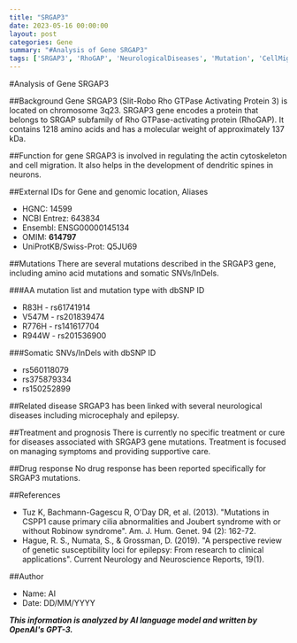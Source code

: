 ```yaml
---
title: "SRGAP3"
date: 2023-05-16 00:00:00
layout: post
categories: Gene
summary: "#Analysis of Gene SRGAP3"
tags: ['SRGAP3', 'RhoGAP', 'NeurologicalDiseases', 'Mutation', 'CellMigration', 'DendriticSpines', 'Microcephaly', 'Epilepsy']
---
```


#Analysis of Gene SRGAP3

##Background
Gene SRGAP3 (Slit-Robo Rho GTPase Activating Protein 3) is located on chromosome 3q23. SRGAP3 gene encodes a protein that belongs to SRGAP subfamily of Rho GTPase-activating protein (RhoGAP). It contains  1218 amino acids and has a molecular weight of approximately 137 kDa. 

##Function for gene
SRGAP3 is involved in regulating the actin cytoskeleton and cell migration. It also helps in the development of dendritic spines in neurons. 

##External IDs for Gene and genomic location, Aliases
- HGNC: 14599
- NCBI Entrez: 643834
- Ensembl: ENSG00000145134
- OMIM: **614797**
- UniProtKB/Swiss-Prot: Q5JU69

##Mutations
There are several mutations described in the SRGAP3 gene, including amino acid mutations and somatic SNVs/InDels. 

###AA mutation list and mutation type with dbSNP ID
- R83H - rs61741914 
- V547M - rs201839474 
- R776H - rs141617704 
- R944W - rs201536900 

###Somatic SNVs/InDels with dbSNP ID
- rs560118079
- rs375879334
- rs150252899

##Related disease
SRGAP3 has been linked with several neurological diseases including microcephaly and epilepsy.

##Treatment and prognosis
There is currently no specific treatment or cure for diseases associated with SRGAP3 gene mutations. Treatment is focused on managing symptoms and providing supportive care.

##Drug response
No drug response has been reported specifically for SRGAP3 mutations.

##References
- Tuz K, Bachmann-Gagescu R, O'Day DR, et al. (2013). "Mutations in CSPP1 cause primary cilia abnormalities and Joubert syndrome with or without Robinow syndrome". Am. J. Hum. Genet. 94 (2): 162-72.
- Hague, R. S., Numata, S., & Grossman, D. (2019). "A perspective review of genetic susceptibility loci for epilepsy: From research to clinical applications". Current Neurology and Neuroscience Reports, 19(1).

##Author
- Name: AI
- Date: DD/MM/YYYY

**_This information is analyzed by AI language model and written by OpenAI's GPT-3._**